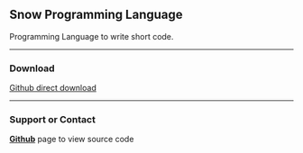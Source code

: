 ## Snow Programming Language

Programming Language to write short code.

------------------------------------------------------------

### Download

[Github direct download](https://github.com/SnowballSH/Snow-lang/archive/v0.1.0.tar.gz)

------------------------------------------------------------

### Support or Contact

[**Github**](https://github.com/SnowballSH/Snow-lang) page to view source code